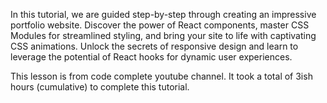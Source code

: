 In this tutorial, we are guided step-by-step through creating an impressive portfolio website. Discover the power of React components, master CSS Modules for streamlined styling, and bring your site to life with captivating CSS animations. Unlock the secrets of responsive design and learn to leverage the potential of React hooks for dynamic user experiences.

This lesson is from code complete youtube channel. It took a total of 3ish hours (cumulative) to complete this tutorial.
